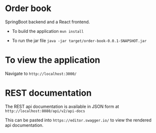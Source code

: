 # Order book

SpringBoot backend and a React frontend.

* To build the application `mvn install`

* To run the jar file `java -jar target/order-book-0.0.1-SNAPSHOT.jar`

# To view the application

Navigate to `http://localhost:3000/`

# REST documentation

The REST api documentation is available in JSON form at `http://localhost:8080/api/v2/api-docs`

This can be pasted into `https://editor.swagger.io/` to view the rendered api documentation.